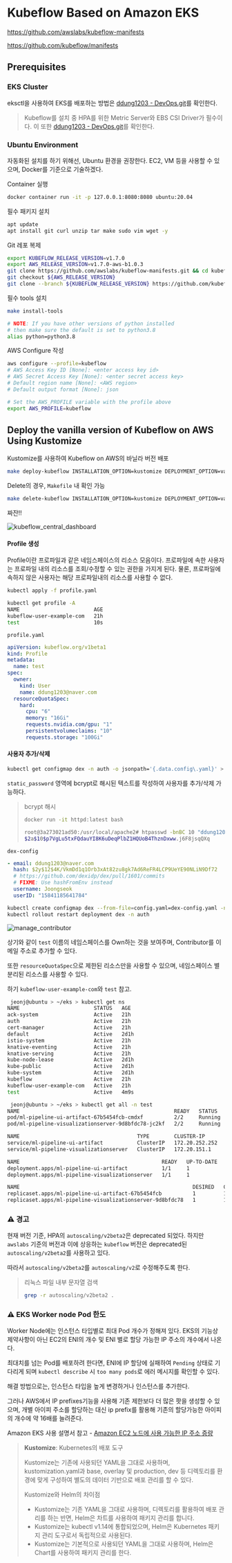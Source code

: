 # Kubeflow Based on Amazon EKS

https://github.com/awslabs/kubeflow-manifests

https://github.com/kubeflow/manifests

## Prerequisites

### EKS Cluster

eksctl을 사용하여 EKS를 배포하는 방법은 [ddung1203 - DevOps.git](https://github.com/ddung1203/DevOps/blob/main/DevOps/AWS_EKS_%EB%B0%B0%ED%8F%AC.md)를 확인한다.

> Kubeflow를 설치 중 HPA를 위한 Metric Server와 EBS CSI Driver가 필수이다. 이 또한 [ddung1203 - DevOps.git](https://github.com/ddung1203/DevOps/blob/main/DevOps/AWS_EKS_%EB%B0%B0%ED%8F%AC.md)를 확인한다.

### Ubuntu Environment

자동화된 설치를 하기 위해선, Ubuntu 환경을 권장한다. EC2, VM 등을 사용할 수 있으며, Docker를 기준으로 기술하겠다.

Container 실행

```bash
docker container run -it -p 127.0.0.1:8080:8080 ubuntu:20.04
```

필수 패키지 설치

```bash
apt update
apt install git curl unzip tar make sudo vim wget -y
```

Git 레포 복제

```bash
export KUBEFLOW_RELEASE_VERSION=v1.7.0
export AWS_RELEASE_VERSION=v1.7.0-aws-b1.0.3
git clone https://github.com/awslabs/kubeflow-manifests.git && cd kubeflow-manifests
git checkout ${AWS_RELEASE_VERSION}
git clone --branch ${KUBEFLOW_RELEASE_VERSION} https://github.com/kubeflow/manifests.git upstream
```

필수 tools 설치

```bash
make install-tools

# NOTE: If you have other versions of python installed
# then make sure the default is set to python3.8
alias python=python3.8
```

AWS Configure 작성

```bash
aws configure --profile=kubeflow
# AWS Access Key ID [None]: <enter access key id>
# AWS Secret Access Key [None]: <enter secret access key>
# Default region name [None]: <AWS region>
# Default output format [None]: json

# Set the AWS_PROFILE variable with the profile above
export AWS_PROFILE=kubeflow
```

## Deploy the vanilla version of Kubeflow on AWS Using Kustomize

Kustomize를 사용하여 Kubeflow on AWS의 바닐라 버전 배포

```bash
make deploy-kubeflow INSTALLATION_OPTION=kustomize DEPLOYMENT_OPTION=vanilla
```

Delete의 경우, `Makefile` 내 확인 가능

```bash
make delete-kubeflow INSTALLATION_OPTION=kustomize DEPLOYMENT_OPTION=vanilla
```

짜잔!!

![kubeflow_central_dashboard](./img/kubeflow_central_dashboard_2.png)

#### Profile 생성

Profile이란 프로파일과 같은 네임스페이스의 리소스 모음이다. 프로파일에 속한 사용자는 프로파일 내의 리소스를 조회/수정할 수 있는 권한을 가지게 된다. 물론, 프로파일에 속하지 않은 사용자는 해당 프로파일내의 리소스를 사용할 수 없다.

```bash
kubectl apply -f profile.yaml

kubectl get profile -A
NAME                        AGE
kubeflow-user-example-com   21h
test                        10s
```

`profile.yaml`

```yaml
apiVersion: kubeflow.org/v1beta1
kind: Profile
metadata:
  name: test
spec:
  owner:
    kind: User
    name: ddung1203@naver.com
  resourceQuotaSpec:
    hard:
      cpu: "6"
      memory: "16Gi"
      requests.nvidia.com/gpu: "1"
      persistentvolumeclaims: "10"
      requests.storage: "100Gi"
```

#### 사용자 추가/삭제

```bash
kubectl get configmap dex -n auth -o jsonpath='{.data.config\.yaml}' > dex-config.yaml
```

`static_password` 영역에 bcrypt로 해시된 텍스트를 작성하여 사용자를 추가/삭제 가능하다.

> bcrypt 해시
>
> ```bash
> docker run -it httpd:latest bash
>
> root@3a273021ad50:/usr/local/apache2# htpasswd -bnBC 10 "ddung1203@naver.com" password | cut -d ':' -f 2 | sed 's/2y/2a/'
> $2a$10$p7VgLu5txFQdauYI8K6uDeqPlbZ1HQUoB4ThznDxww.j6F8jsqQXq
> ```

`dex-config`

```yaml
- email: ddung1203@naver.com
  hash: $2y$12$4K/VkmDd1q1Orb3xAt82zu8gk7Ad6ReFR4LCP9UeYE90NLiN9Df72
  # https://github.com/dexidp/dex/pull/1601/commits
  # FIXME: Use hashFromEnv instead
  username: Joongseok
  userID: "15841185641784"
```

```bash
kubectl create configmap dex --from-file=config.yaml=dex-config.yaml -n auth --dry-run -o yaml | kubectl apply -f -
kubectl rollout restart deployment dex -n auth
```

![manage_contributor](./img/manage_contributor.png)

상기와 같이 `test` 이름의 네임스페이스를 Own하는 것을 보여주며, Contributor를 이메일 주소로 추가할 수 있다.

또한 `resourceQuotaSpec`으로 제한된 리소스만을 사용할 수 있으며, 네임스페이스 별 분리된 리소스를 사용할 수 있다.

하기 `kubeflow-user-example-com`와 `test` 참고.

```bash
 jeonj@ubuntu > ~/eks > kubectl get ns
NAME                        STATUS   AGE
ack-system                  Active   21h
auth                        Active   21h
cert-manager                Active   21h
default                     Active   2d1h
istio-system                Active   21h
knative-eventing            Active   21h
knative-serving             Active   21h
kube-node-lease             Active   2d1h
kube-public                 Active   2d1h
kube-system                 Active   2d1h
kubeflow                    Active   21h
kubeflow-user-example-com   Active   21h
test                        Active   4m9s

 jeonj@ubuntu > ~/eks > kubectl get all -n test
NAME                                                  READY   STATUS    RESTARTS   AGE
pod/ml-pipeline-ui-artifact-67b5454fcb-cmdxf          2/2     Running   0          4m15s
pod/ml-pipeline-visualizationserver-9d8bfdc78-jc2kf   2/2     Running   0          4m15s

NAME                                      TYPE        CLUSTER-IP       EXTERNAL-IP   PORT(S)    AGE
service/ml-pipeline-ui-artifact           ClusterIP   172.20.252.252   <none>        80/TCP     4m16s
service/ml-pipeline-visualizationserver   ClusterIP   172.20.151.1     <none>        8888/TCP   4m16s

NAME                                              READY   UP-TO-DATE   AVAILABLE   AGE
deployment.apps/ml-pipeline-ui-artifact           1/1     1            1           4m16s
deployment.apps/ml-pipeline-visualizationserver   1/1     1            1           4m16s

NAME                                                        DESIRED   CURRENT   READY   AGE
replicaset.apps/ml-pipeline-ui-artifact-67b5454fcb          1         1         1       4m16s
replicaset.apps/ml-pipeline-visualizationserver-9d8bfdc78   1         1         1       4m16s
```

### ⚠️ 경고

현재 버전 기준, HPA의 `autoscaling/v2beta2`은 deprecated 되었다. 하지만 `awslabs` 기준의 버전과 이에 상응하는 `kubeflow` 버전은 deprecated된 `autoscaling/v2beta2`를 사용하고 있다.

따라서 `autoscaling/v2beta2`를 `autoscaling/v2`로 수정해주도록 한다.

> 리눅스 파일 내부 문자열 검색
>
> ```bash
> grep -r autoscaling/v2beta2 .
> ```

### ⚠️ EKS Worker node Pod 한도

Worker Node에는 인스턴스 타입별로 최대 Pod 개수가 정해져 있다. EKS의 기능상 제약사항이 아닌 EC2의 ENI의 개수 및 ENI 별로 할당 가능한 IP 주소의 개수에서 나온다.

최대치를 넘는 Pod를 배포하려 한다면, ENI에 IP 할당에 실패하여 `Pending` 상태로 기다리게 되며 `kubectl describe` 시 `too many pods`로 에러 메시지를 확인할 수 있다.

해결 방법으로는, 인스턴스 타입을 높게 변경하거나 인스턴스를 추가한다.

그러나 AWS에서 IP prefixes기능을 사용해 기존 제한보다 더 많은 팟을 생성할 수 있으며, 개별 아이피 주소를 할당하는 대신 ip prefix를 활용해 기존의 할당가능한 아이피의 개수에 약 16배를 늘려준다.

Amazon EKS 사용 설명서 참고 - [Amazon EC2 노드에 사용 가능한 IP 주소 증량](https://docs.aws.amazon.com/ko_kr/eks/latest/userguide/cni-increase-ip-addresses.html)

> **Kustomize**: Kubernetes의 배포 도구
>
> Kustomize는 기존에 사용되던 YAML을 그대로 사용하며, kustomization.yaml과 base, overlay 및 production, dev 등 디렉토리를 환경에 맞게 구성하여 별도의 데이터 기반으로 배포 관리를 할 수 있다.
>
> Kustomize와 Helm의 차이점
>
> - Kustomize는 기존 YAML을 그대로 사용하며, 디렉토리를 활용하여 배포 관리를 하는 반면, Helm은 차트를 사용하여 패키지 관리를 합니다.
> - Kustomize는 kubectl v1.14에 통합되었으며, Helm은 Kubernetes 패키지 관리 도구로서 독립적으로 사용된다.
> - Kustomize는 기본적으로 사용되던 YAML을 그대로 사용하며, Helm은 Chart를 사용하여 패키지 관리를 한다.
